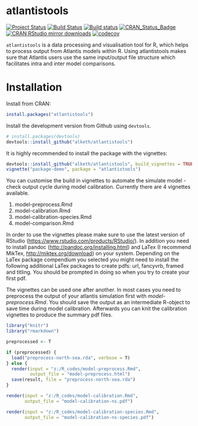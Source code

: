 <!-- README.md is generated from README.Rmd. Please edit that file -->
atlantistools
=============

[![Project Status](http://www.repostatus.org/badges/latest/active.svg)](http://www.repostatus.org/#active) [![Build Status](https://travis-ci.org/alketh/atlantistools.png?branch=master)](https://travis-ci.org/alketh/atlantistools) [![Build status](https://ci.appveyor.com/api/projects/status/github/alketh/atlantistools?branch=master&svg=true)](https://ci.appveyor.com/project/alketh/atlantistools) [![CRAN\_Status\_Badge](http://www.r-pkg.org/badges/version/atlantistools)](https://cran.r-project.org/package=atlantistools) [![CRAN RStudio mirror downloads](http://cranlogs.r-pkg.org/badges/atlantistools)](https://cran.r-project.org/package=atlantistools) [![codecov](https://img.shields.io/codecov/c/github/alketh/atlantistools.svg)](https://codecov.io/github/alketh/atlantistools)

`atlantistools` is a data processing and visualisation tool for R, which helps to process output from Atlantis models within R. Using atlantistools makes sure that Atlantis users use the same input/output file structure which facilitates intra and inter model comparisons.

Installation
============

Install from CRAN:

``` r
install.packages("atlantistools")
```

Install the development version from Github using `devtools`.

``` r
# install.packages(devtools)
devtools::install_github("alketh/atlantistools")
```

It is highly recommended to install the package with the vignettes:

``` r
devtools::install_github("alketh/atlantistools", build_vignettes = TRUE)
vignette("package-demo", package = "atlantistools")
```

You can customise the build in vignettes to automate the simulate model - check output cycle during model calibration. Currently there are 4 vignettes available.

1.  model-preprocess.Rmd
2.  model-calibration.Rmd
3.  model-calibration-species.Rmd
4.  model-comparison.Rmd

In order to use the vignettes please make sure to use the latest version of RStudio (<https://www.rstudio.com/products/RStudio/>). In addition you need to install pandoc (<http://pandoc.org/installing.html>) and LaTex (I recommend MikTex, <http://miktex.org/download>) on your system. Depending on the LaTex package compendium you selected you might need to install the following additional LaTex packages to create pdfs: url, fancyvrb, framed and titling. You should be prompted in doing so when you try to create your first pdf.

The vignettes can be used one after another. In most cases you need to preprocess the output of your atlantis simulation first with *model-preprocess.Rmd*. You should save the output as an intermediate R-object to save time during model calibration. Afterwards you can knit the calibration vignettes to produce the summary pdf files.

``` r
library("knitr")
library("rmarkdown")

preprocessed <- T

if (preprocessed) {
  load("preprocess-north-sea.rda", verbose = T)
} else {
  render(input = "z:/R_codes/model-preprocess.Rmd", 
         output_file = "model-preprocess.html")
  save(result, file = "preprocess-north-sea.rda")
}

render(input = "z:/R_codes/model-calibration.Rmd", 
       output_file = "model-calibration-ns.pdf")

render(input = "z:/R_codes/model-calibration-species.Rmd", 
       output_file = "model-calibration-ns-species.pdf")
```
